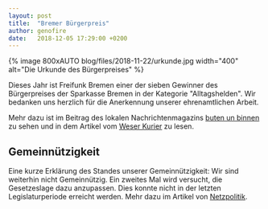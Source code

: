 ```yaml
---
layout: post
title:  "Bremer Bürgerpreis"
author: genofire
date:   2018-12-05 17:29:00 +0200
---
```


{% image 800xAUTO blog/files/2018-11-22/urkunde.jpg width="400" alt="Die Urkunde des Bürgerpreises" %}

Dieses Jahr ist Freifunk Bremen einer der sieben Gewinner des Bürgerpreises der Sparkasse Bremen in der Kategorie "Alltagshelden".
Wir bedanken uns herzlich für die Anerkennung unserer ehrenamtlichen Arbeit.

Mehr dazu ist im Beitrag des lokalen Nachrichtenmagazins [buten un binnen](https://www.butenunbinnen.de/videos/buergerpreis-sparkasse100.html) zu sehen
 und in dem Artikel vom [Weser Kurier](https://www.weser-kurier.de/bremen/bremen-stadt_artikel,-buergerpreis-an-engagierte-bremerinnen-und-bremer-verliehen-_arid,1786167.html) zu lesen.


## Gemeinnützigkeit
Eine kurze Erklärung des Standes unserer Gemeinnützigkeit:
Wir sind weiterhin nicht Gemeinnützig. Ein zweites Mal wird versucht, die Gesetzeslage dazu anzupassen.
Dies konnte nicht in der letzten Legislaturperiode erreicht werden.
Mehr dazu im Artikel von [Netzpolitik](https://netzpolitik.org/2018/bundesrat-stimmt-erneut-fuer-gemeinnuetzigkeit-von-freifunk-initiativen/).
